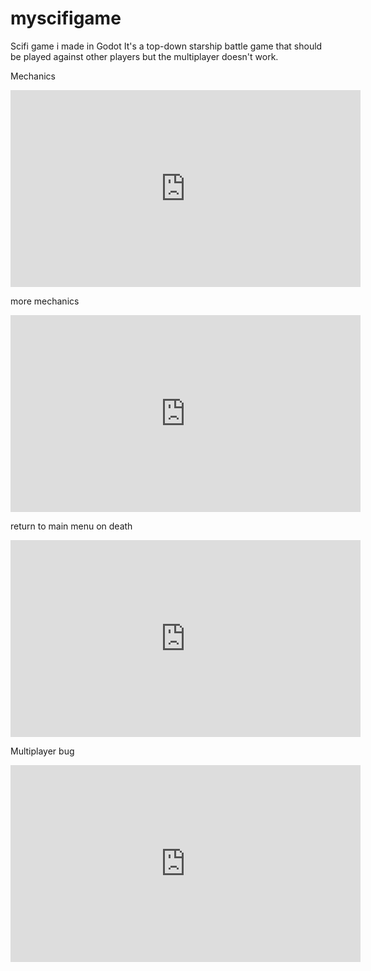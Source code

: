 # myscifigame
Scifi game i made in Godot
It's a top-down starship battle game that should be played against other players but the multiplayer doesn't work.

Mechanics

<iframe width="560" height="315" src="https://www.youtube.com/embed/PqjFi2zMzyU" title="YouTube video player" frameborder="0" allow="accelerometer; autoplay; clipboard-write; encrypted-media; gyroscope; picture-in-picture" allowfullscreen></iframe>

more mechanics

<iframe width="560" height="315" src="https://www.youtube.com/embed/4Y3fuBx_yEM" title="YouTube video player" frameborder="0" allow="accelerometer; autoplay; clipboard-write; encrypted-media; gyroscope; picture-in-picture" allowfullscreen></iframe>

return to main menu on death

<iframe width="560" height="315" src="https://www.youtube.com/embed/CJgVba-QdnY" title="YouTube video player" frameborder="0" allow="accelerometer; autoplay; clipboard-write; encrypted-media; gyroscope; picture-in-picture" allowfullscreen></iframe>

Multiplayer bug

<iframe width="560" height="315" src="https://www.youtube.com/embed/brW0Pt8eDzo" title="YouTube video player" frameborder="0" allow="accelerometer; autoplay; clipboard-write; encrypted-media; gyroscope; picture-in-picture" allowfullscreen></iframe>
